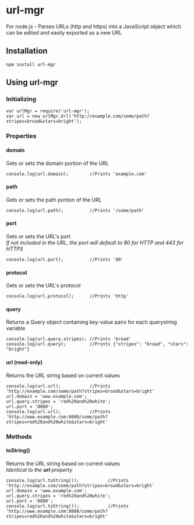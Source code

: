 # url-mgr
For node.js - Parses URLs (http and https) into a JavaScript object which can be edited and easily exported as a new URL

## Installation
```
npm install url-mgr
```

## Using url-mgr
### Initializing
```
var urlMgr = require('url-mgr');
var url = new urlMgr.Url('http://example.com/some/path?stripes=broad&stars=bright');
```

### Properties
#### domain
Gets or sets the domain portion of the URL
```
console.log(url.domain);        //Prints 'example.com'
```

#### path
Gets or sets the path portion of the URL
```
console.log(url.path);          //Prints '/some/path'
```

#### port
Gets or sets the URL's port  
*If not included in the URL, the port will default to 80 for HTTP and 443 for HTTPS*
```
console.log(url.port);          //Prints '80'
```

#### protocol
Gets or sets the URL's protocol
```
console.log(url.protocol);      //Prints 'http'
```

#### query
Returns a Query object containing key-value pairs for each querystring variable
```
console.log(url.query.stripes); //Prints 'broad'
console.log(url.query);         //Prints {"stripes": "broad", "stars": "bright"}
```

#### url (read-only)
Returns the URL string based on current values
```
console.log(url.url);           //Prints 'http://example.com/some/path?stripes=broad&stars=bright'
url.domain = 'www.example.com';
url.query.stripes = 'red%20and%20white';
url.port = '8080';
console.log(url.url);           //Prints 'http://www.example.com:8080/some/path?stripes=red%20and%20white&stars=bright'
```

### Methods
#### toString()
Returns the URL string based on current values  
*Identical to the **url** property*
```
console.log(url.toString());           //Prints 'http://example.com/some/path?stripes=broad&stars=bright'
url.domain = 'www.example.com';
url.query.stripes = 'red%20and%20white';
url.port = '8080';
console.log(url.toString());           //Prints 'http://www.example.com:8080/some/path?stripes=red%20and%20white&stars=bright'
```